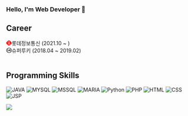 ### Hello, I'm Web Developer 👋
## Career
<img style="margin: 3px 0 0 0 ; float:left; width: 15px; height: 14px; max-width: 100%;" src="./img/lotte.png"> 롯데정보통신 (2021.10 ~ ) <br>
<img style="margin: 3px 0 0 0 ; float:left; width: 15px; height: 14px; max-width: 100%;" src="./img/superookie.png"> 슈퍼루키 (2018.04 ~ 2019.02) <br>
<br>
## Programming Skills
![JAVA](https://img.shields.io/badge/JAVA-F271F6?style=for-the-badge&logo=JAVA&logoColor=white)
![MYSQL](https://img.shields.io/badge/MYSQL-4479A1?style=for-the-badge&logo=MySQL&logoColor=white)
![MSSQL](https://img.shields.io/badge/MSSQL-003B57?style=for-the-badge&logo=SQLite&logoColor=white)
![MARIA](https://img.shields.io/badge/MARIA-003545?style=for-the-badge&logo=MARIADB&logoColor=white)
![Python](https://img.shields.io/badge/Python-1D9FD7?style=for-the-badge&logo=Python&logoColor=white)
![PHP](https://img.shields.io/badge/PHP-777BB4?style=for-the-badge&logo=PHP&logoColor=white)
![HTML](https://img.shields.io/badge/HTML5-E34F26?style=for-the-badge&logo=HTML5&logoColor=white)
![CSS](https://img.shields.io/badge/CSS3-1572B6?style=for-the-badge&logo=CSS3&logoColor=white)
![JSP](https://img.shields.io/badge/JS-F7DF1E?style=for-the-badge&logo=JSS&logoColor=white)

<a href="https://github.com/twoah"><img style="height:200px; " src="https://github-readme-stats.vercel.app/api/top-langs/?username=twoah&layout=compact&theme=nord&hide_border=true" /></a> 
<!--
**twoah/twoah** is a ✨ _special_ ✨ repository because its `README.md` (this file) appears on your GitHub profile.

Here are some ideas to get you started:

- 🔭 I’m currently working on ...
- 🌱 I’m currently learning ...
- 👯 I’m looking to collaborate on ...
- 🤔 I’m looking for help with ...
- 💬 Ask me about ...
- 📫 How to reach me: ...
- 😄 Pronouns: ...
- ⚡ Fun fact: ...
-->
